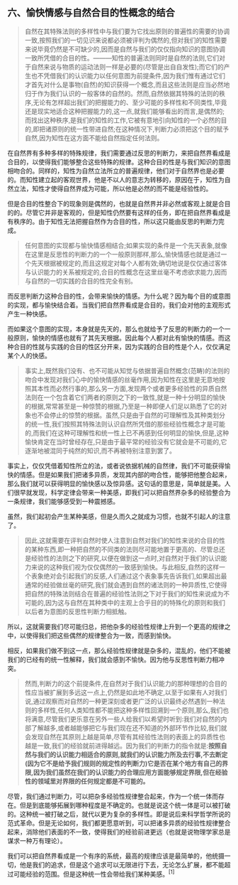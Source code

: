 <h2><b>六、愉快情感与自然合目的性概念的结合</b></h2><blockquote>自然在其特殊法则的多样性中与我们要为它找出原则的普遍性的需要的协调一致,按照我们的一切见识来说都必须被评判为偶然的,但对我们的知性需要来说毕竟仍然是不可缺少的,因而是自然与我们的仅仅指向知识的意图协调一致所凭借的合目的性。———知性的普遍法则同时是自然的法则,它们对于自然来说与物质的运动法则一样是必要的(尽管是出自自发性);而它们的产生也不凭借我们的认识能力以任何意图为前提条件,因为我们惟有通过它们才首先对什么是事物(自然)的知识获得一个概念,而且这些法则是应当必然地归于作为我们认识的一般客体的自然的。然而,自然依据其特殊的法则的秩序,无论有怎样超出我们的把握能力的、至少可能的多样性和不同类性,毕竟还是现实地适合这种把握能力的,这一点,就我们能够看出的而言,是偶然的;而找出这种秩序,是我们的知性的工作,它被有意地引向知性的一个必然的目的,即把诸原则的统一性带进自然;在这种情况下,判断力必须把这个目的赋予自然,因为知性在这方面不能给自然指定任何法则。</blockquote><p>在自然界有多种多样的特殊规律，我们需要通过反思的判断力，来把自然界看成是合目的，以使得我们能够整合这些特殊的规律。这种合目的性是与我们知识的意图相吻合的。同样的，知性为自然立法所立的普遍规律，他们对于自然界也是必要的。而知性建立起的客观世界，他是不以人的意志为转移的，原因在于，知性为自然立法，知性才使得自然界成为可能，所以他是必然的而不能是经验性的。</p><p>但是合目的性整合下的现象则是偶然的，也就是自然界并非必然或客观上就是合目的的。尽管它并非是客观的，但是知性仍然要有这样的任务，即在把自然界看成是有秩序的。由于知性无法把握自然作为合目的性，所以这只能由反思的判断力完成。</p><blockquote>任何意图的实现都与愉快情感相结合;如果实现的条件是一个先天表象,就像在这里是反思性的判断力的一个一般原则那样,那么,愉快情感也就是通过一个先天根据被规定的,而且这规定对每个人都有效;确切地说是仅仅通过客体与认识能力的关系被规定的,合目的性概念在这里丝毫不考虑欲求能力,因而与自然的一切实践的合目的性完全有别。</blockquote><p>而反思判断力这种合目的性，会带来愉快的情感。为什么呢？因为每个目的或意图的实现，都与愉快结合着。当我们把自然界看成是合目的，我们会对他的主观形式产生一种快感。</p><p>而如果这个意图的实现，本身就是先天的，那么也就给予了反思的判断力的一个一般原则，愉快的情感也就有了其先天根据。因此每个人都对此有愉快的情感。而这种合目的性就与实践的合目的性区分开来，因为实践的合目的性是个人，仅仅满足某个人的快感。</p><blockquote>事实上,既然我们没有、也不可能从知觉与依据普遍自然概念(范畴)的法则的吻合中发现对我们心中的愉快情感的丝毫作用,因为知性在这里是无意地按照其本性而必然行事的,那么另一方面,发现两个或者更多经验性的异质自然法则在一个包含着它们两者的原则之下的一致性,就是一种十分明显的愉快的根据,常常甚至是一种惊赞的根据,乃至是一种即便人们足以熟悉了它的对象也不会停止的惊赞的根据。虽然,只是由于自然的可理解性及其种类划分的统一性,我们按照其特殊法则认识自然所凭借的那些经验性概念才是可能的,而我们在这种可理解性和统一性上已不再感到任何明显的愉快,但是,这种愉快肯定在当时曾经存在,只是由于最平常的经验没有它就会是不可能的,它逐渐地被混同于纯然的知识,而不再被特别注意到罢了。</blockquote><p>事实上，仅仅凭借着知性所立的法，或者说依据机械的自然律，我们不可能获得愉快的情感。但是如果我们把诸多异质，发现其内部的吻合性，能够把他整合起来，那么我们就可以获得明显的愉快感以及惊异感。这句话的意思是，简单就是美。人们很早就发现，科学定律会带来一种美感，即我们可以把自然界杂多的经验整合为一条规律，我们能够感受到一种震撼感。</p><p>虽然，我们起初会产生某种美感，但是久而久之就成为习惯，也就不引起人的注意了。</p><blockquote>因此,这就需要在评判自然时使人注意到自然对我们的知性来说的合目的性的某种东西,即一种把自然的不同类的法则尽可能地置于更高的、尽管总还是经验性的法则之下的研究,以便在做到这一点时,对自然对于我们的认识能力来说的这种我们视为仅仅偶然的一致感到愉快。与此相反,自然的这样一个表象绝对会引起我们的反感,人们通过这个表象事先告诉我们,如果超出最通常的经验做丝毫的研究,我们就会遇到自然的诸法则的一种异质性,它使得把自然的特殊法则结合在普遍的经验性法则之下对于我们的知性来说成为不可能的,因为这与自然在其种类中的主观上合乎目的的特殊化的原则和我们以后者为意图的反思性判断力相抵触。</blockquote><p>所以，这就需要我们尽可能归总，把他杂多的经验性规律上升到一个更高的规律之中，以使得我们把这些偶然的规律整合为一致，而感到愉快。</p><p>相反，如果我们做不到这一点，那么经验性规律就是杂多的，混乱的，他们不能被我们的已经有的统一性解释，我们就会感到不愉快。因为他与反思性判断力相冲突。</p><blockquote>然而,判断力的这个前提条件,在自然对于我们认识能力的那种理想的合目的性应当被扩展到多远这一点上,仍然是如此地不确定,以至于如果有人对我们说,通过观察而对自然的一种更深刻或者更广泛的认识最终必然遇到一种法则的多样性,任何人类知性都不能把这种多样性回溯到一个原则,那么,我们也将满意,尽管我们更乐意在另外一些人给我们以希望时听到:我们对自然的内部了解越多,或者越能够把它与我们现在还不知道的外部环节作比较,我们就会发现自然在其原则上越是简单,尽管有其经验性法则的表面上的异质性也越是一致,我们的经验就前进得越远。因为我们的判断力的指令就是:<b>按照自然与我们的认识能力相适合的原则,就我们的认识能力所及去行事,不去断定(因为它不是给予我们规则的规定性的判断力)它是否在某个地方有自己的界限,因为我们虽然在我们的认识能力的合理应用方面能够规定界限,但在经验性的领域里对界限的任何规定都是不可能的。</b></blockquote><p>尽管，我们通过判断力，可以把杂多经验性规律整合起来，作为一个统一体而存在。但是到底能够拓展到哪种程度是不确定的。也就是说这个统一体是可以被打破的。这种统一被打破之后，就代以更为复杂的多样性。即是说后来科学哲学所说的范式革命。但是无论如何，我们都更愿意听到，可以把诸多异质的经验性规律整合起来，消除他们表面的不一致，使得我们的经验前进更远（也就是说物理学家总是谋求一种万有理论）。</p><p>我们可以把自然界看成是一个有序的系统，最高的规律应该是最简单的，他统摄一切，他是我们的追求，但是这个追求可以无限进行下去，无论怎么扩展，都不能超过可能经验的范围。但是这种统一性会带给我们某种美感。<sup data-text="牛顿在他的名著《自然哲学的数学原理》中写到:“自然界不作无用之事。只要少做一点就成了,多做了却是无用;因为自然界喜欢简单化,而不爱用什么多余的原因来夸耀自己。” 牛顿之后，当人们欢呼豪华的物理大厦全面竣工时,爱因斯坦从更高的逻辑 起点上创立了相对论,于是人们再次从这一个简单的逻辑起点上发展出了当代自然科学。爱因斯坦结合自己多年的理论探索和凝思感悟明确提出了逻辑简单性思想,他说:“我们在寻求一个能把观察到的事实联结在一起的思想体系,它将具有最大可能的简单性”、“逻辑上简单的东西，当然不一定就是物理上真实的东西。但是物理上真实的东西一定是逻辑上简单的东西，也就是说，它在基础上具有统一性。” 爱因斯坦是一位善于“到数学的简单性中去寻求真理的惟一可靠源泉”的大科学家。他提出一个原则性的命题：“逻辑上简单的东西，当然并非必须是物理上为真的东西；但是，物理上为真的东西是逻辑上简单的东西，即是说，它在基础上具有统一性。”" data-url="" data-draft-node="inline" data-draft-type="reference" data-numero="1">[1]</sup></p><p></p><p></p><p></p>
